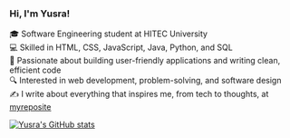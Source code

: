 ### Hi, I'm Yusra!

🎓 Software Engineering student at HITEC University</br>
💻 Skilled in HTML, CSS, JavaScript, Java, Python, and SQL</br>
🚀 Passionate about building user-friendly applications and writing clean, efficient code</br>
🔍 Interested in web development, problem-solving, and software design</br>
✍️ I write about everything that inspires me, from tech to thoughts, at [myreposite](myreposite.wordpress.com)</br>

[![Yusra's GitHub stats](https://github-readme-stats.vercel.app/api?username=yusraxjaved&show_icons=true&theme=tokyonight)](https://github.com/yusraxjaved/github-readme-stats)
